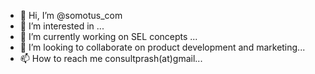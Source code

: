 - 👋 Hi, I’m @somotus_com
- 👀 I’m interested in ...
- 🌱 I’m currently working on SEL concepts ...
- 💞️ I’m looking to collaborate on product development and marketing...
- 📫 How to reach me consultprash(at)gmail...

<!---
somotus23/somotus23 is a ✨ special ✨ repository because its `README.md` (this file) appears on your GitHub profile.
You can click the Preview link to take a look at your changes.
--->
